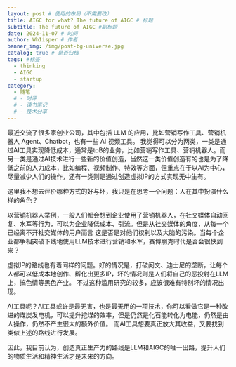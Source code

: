 ```yaml
---
layout: post # 使用的布局（不需要改）
title: AIGC for what? The future of AIGC # 标题
subtitle: The future of AIGC #副标题
date: 2024-11-07 # 时间
author: Wh1isper # 作者
banner_img: /img/post-bg-universe.jpg
catalog: true # 是否归档
tags: #标签
  - thinking
  - AIGC
  - startup
category:
  - 随笔
  # - 时评
  # - 读书笔记
  # - 技术分享
---
```


最近交流了很多家创业公司，其中包括 LLM 的应用，比如营销写作工具、营销机器人 Agent、Chatbot，也有一些 AI 视频工具。
我觉得可以分为两类，一类是通过AI工具实现降低成本，通常是toB的业务，比如营销写作工具、营销机器人。而另一类是通过AI技术进行一些新的价值创造，当然这一类价值创造有的也是为了降低之前的人力成本，比如编程、视频制作、特效等方面，但重点在于以AI为中心，尽量减少人们的操作，还有一类则是通过创造虚拟IP的方式实现无中生有。

这里我不想去评价哪种方式的好与坏，我只是在思考一个问题：人在其中扮演什么样的角色？

以营销机器人举例，一般人们都会想到企业使用了营销机器人，在社交媒体自动回复、水军等行为，可以为企业降低成本、引流。但是从社交媒体的角度，从每一个已经离不开社交媒体的用户而言
这是否是对他们权利以及大脑的污染。当每个企业都争相突破下线地使用LLM技术进行营销和水军，赛博朋克时代是否会很快到来？

虚拟IP的路线也有着同样的问题。好的情况是，打破阅文、迪士尼的垄断，让每个人都可以低成本地创作、孵化出更多IP，坏的情况则是人们将自己的恶投射在LLM上，搞色情等黑色产业。
不过这种滥用研究的较多，应该很难有特别坏的情况出现。

AI工具呢？AI工具或许是最无害，也是最无用的一项技术，你可以看做它是一种改进的煤炭发电机，可以提升挖煤的效率，但是仍然是化石能转化为电能，仍然是由人操作，仍然不产生很大的额外价值。
而AI工具想要真正放大其收益，又要找到类似上述的路线进行发展。

因此，我目前认为，创造真正生产力的路线是LLM和AIGC的唯一出路，提升人们的物质生活和精神生活才是未来的方向。
